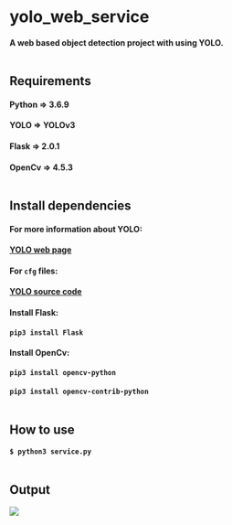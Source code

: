 # yolo_web_service
#### A web based object detection project with using YOLO.<br></br>

## Requirements
#### Python => 3.6.9
#### YOLO => YOLOv3
#### Flask => 2.0.1
#### OpenCv => 4.5.3<br></br>

## Install dependencies
#### For more information about YOLO:
#### [YOLO web page](https://pjreddie.com/darknet/yolo/)
#### For `cfg` files: 
#### [YOLO source code](https://github.com/pjreddie/darknet)

#### Install Flask:
#### `pip3 install Flask`

#### Install OpenCv:
#### `pip3 install opencv-python`
#### `pip3 install opencv-contrib-python`<br></br>

## How to use
#### `$ python3 service.py`<br></br>

## Output
![](https://github.com/Kucukcollu/yolo_web_service/blob/master/images/yolo_web.gif)<br></br>
